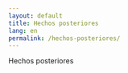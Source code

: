 ```yaml
---
layout: default
title: Hechos posteriores
lang: en
permalink: /hechos-posteriores/
---
```


Hechos posteriores